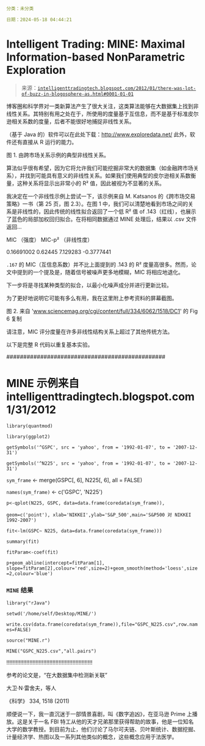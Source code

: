 ```yml

分类：未分类

日期：2024-05-18 04:44:21

```

# Intelligent Trading: MINE: Maximal Information-based NonParametric Exploration

> 来源：[`intelligenttradingtech.blogspot.com/2012/01/there-was-lot-of-buzz-in-blogosphere-as.html#0001-01-01`](http://intelligenttradingtech.blogspot.com/2012/01/there-was-lot-of-buzz-in-blogosphere-as.html#0001-01-01)

博客圈和科学界对一类新算法产生了很大关注，这类算法能够在大数据集上找到非线性关系。其特别有用之处在于，所使用的度量基于互信息，而不是基于标准皮尔逊相关系数的度量，后者不能很好地捕捉非线性关系。

（基于 Java 的）软件可以在此处下载：http://www.exploredata.net/ 此外，软件还有直接从 R 运行的能力。

图 1. 由跨市场关系示例的典型非线性关系。

算法似乎很有希望，因为它将允许我们可能挖掘非常大的数据集（如金融跨市场关系），并找到可能具有意义的非线性关系。如果我们使用典型的皮尔逊相关系数衡量，这种关系将显示出非常小的 R² 值，因此被视为不显著的关系。

我决定在一个非线性示例上尝试一下，该示例来自 M. Katsanos 的《跨市场交易策略》一书（第 25 页，图 2.3）。在图 1 中，我们可以清楚地看到市场之间的关系是非线性的，因此传统的线性拟合返回了一个低 R² 值 of .143（红线），也展示了蓝色的局部加权回归拟合。在将相同数据通过 MINE 处理后，结果以 .csv 文件返回...

MIC    （强度）   MIC-p²  （非线性度）

0.16691002    0.62445      7.129283    -0.3777441

`.167` 的 MIC（互信息系数）并不比上面提到的 .143 的 R² 度量高很多。然而，论文中提到的一个提及是，随着信号被噪声更多地模糊，MIC 将相应地退化。

下一步将是寻找某种类型的拟合，以最小化噪声成分并进行更新比较。

为了更好地说明它可能有多么有用，我在这里附上参考资料的屏幕截图。

图 2. 来自 'www.sciencemag.org/cgi/content/full/334/6062/1518/DC1' 的 Fig 6 复制

请注意，MIC 评分度量在许多非线性结构关系上超过了其他传统方法。

以下是完整 R 代码以重复基本实验。

###############################################

# MINE 示例来自 intelligenttradingtech.blogspot.com 1/31/2012

`library(quantmod)`

`library(ggplot2)`

`getSymbols('^GSPC', src = 'yahoo', from = '1992-01-07', to = '2007-12-31')`

`getSymbols('^N225', src = 'yahoo', from = '1992-01-07', to = '2007-12-31')`

`sym_frame` <- merge(GSPC[, 6], N225[, 6], all = FALSE)

`names(sym_frame)` <- c('GSPC', 'N225')

`p<-qplot(N225, GSPC, data=data.frame(coredata(sym_frame)),`

`geom=c('point'), xlab='NIKKEI',ylab='S&P_500',main='S&P500 对 NIKKEI 1992-2007')`

`fit<-lm(GSPC~ N225, data=data.frame(coredata(sym_frame)))`

`summary(fit)`

`fitParam<-coef(fit)`

`p+geom_abline(intercept=fitParam[1], slope=fitParam[2],colour='red',size=2)+geom_smooth(method='loess',size=2,colour='blue')`

### `MINE` 结果

`library("rJava")`

`setwd('/home/self/Desktop/MINE/')`

`write.csv(data.frame(coredata(sym_frame)),file="GSPC_N225.csv",row.names=FALSE)`

`source("MINE.r")`

`MINE("GSPC_N225.csv","all.pairs")`

!!!!!!!!!!!!!!!!!!!!!!!!!!!!!!!!!!!!!!!!!!!!!!!!!!!!!!!!

参考的论文是，“在大数据集中检测新关联”

大卫·N·雷舍夫，等人

《科学》 334, 1518 (2011)

顺便说一下，我一直沉迷于一部情景喜剧，叫《数字追凶》，在亚马逊 Prime 上播放。这是关于一名 FBI 特工从他的天才兄弟那里获得帮助的故事，他是一位知名大学的数学教授。到目前为止，他们讨论了马尔可夫链、贝叶斯统计、数据挖掘、计量经济学、热图以及一系列其他类似的概念，这些概念应用于法医学。
